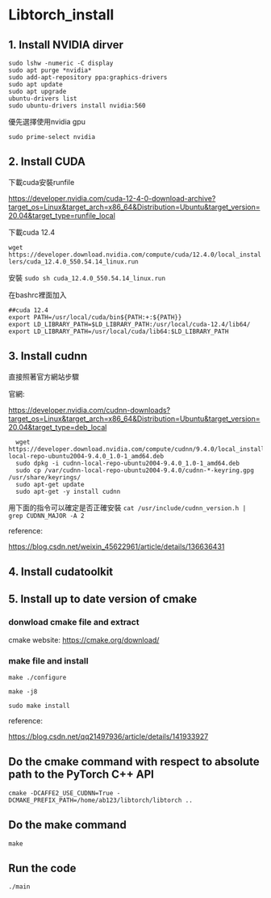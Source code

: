 # Libtorch_install
## 1. Install NVIDIA dirver
```
sudo lshw -numeric -C display
sudo apt purge *nvidia*
sudo add-apt-repository ppa:graphics-drivers
sudo apt update
sudo apt upgrade
ubuntu-drivers list
sudo ubuntu-drivers install nvidia:560
```
優先選擇使用nvidia gpu

`sudo prime-select nvidia`

## 2. Install CUDA
下載cuda安裝runfile

https://developer.nvidia.com/cuda-12-4-0-download-archive?target_os=Linux&target_arch=x86_64&Distribution=Ubuntu&target_version=20.04&target_type=runfile_local

下載cuda 12.4

`wget https://developer.download.nvidia.com/compute/cuda/12.4.0/local_installers/cuda_12.4.0_550.54.14_linux.run`

安裝
`sudo sh cuda_12.4.0_550.54.14_linux.run`

在bashrc裡面加入
  ```
  ##cuda 12.4
  export PATH=/usr/local/cuda/bin${PATH:+:${PATH}}  
  export LD_LIBRARY_PATH=$LD_LIBRARY_PATH:/usr/local/cuda-12.4/lib64/
  export LD_LIBRARY_PATH=/usr/local/cuda/lib64:$LD_LIBRARY_PATH
  ```

## 3. Install cudnn
直接照著官方網站步驟

官網:

https://developer.nvidia.com/cudnn-downloads?target_os=Linux&target_arch=x86_64&Distribution=Ubuntu&target_version=20.04&target_type=deb_local

```
  wget https://developer.download.nvidia.com/compute/cudnn/9.4.0/local_installers/cudnn-local-repo-ubuntu2004-9.4.0_1.0-1_amd64.deb
  sudo dpkg -i cudnn-local-repo-ubuntu2004-9.4.0_1.0-1_amd64.deb
  sudo cp /var/cudnn-local-repo-ubuntu2004-9.4.0/cudnn-*-keyring.gpg /usr/share/keyrings/
  sudo apt-get update
  sudo apt-get -y install cudnn
```
用下面的指令可以確定是否正確安裝
`cat /usr/include/cudnn_version.h | grep CUDNN_MAJOR -A 2`

reference:

https://blog.csdn.net/weixin_45622961/article/details/136636431
## 4. Install cudatoolkit
## 5. Install up to date version of cmake
### donwload cmake file and extract
cmake website:
https://cmake.org/download/
### make file and install
`make ./configure`

`make -j8`

`sudo make install`

reference:

https://blog.csdn.net/qq21497936/article/details/141933927

## 	Do the cmake command with respect to absolute path to the PyTorch C++ API
`cmake -DCAFFE2_USE_CUDNN=True -DCMAKE_PREFIX_PATH=/home/ab123/libtorch/libtorch ..`

## 	Do the make command
`make`

##  	Run the code
`./main`
